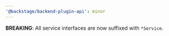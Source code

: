 ```yaml
---
'@backstage/backend-plugin-api': minor
---
```


**BREAKING**: All service interfaces are now suffixed with `*Service`.

